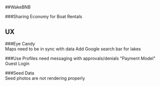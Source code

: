 ##WakeBNB

###Sharing Economy for Boat Rentals

## UX
###Eye Candy	
	Maps need to be in sync with data
	Add Google search bar for lakes

###Use 
	Profiles need messaging with approvals/denials
	"Payment Model"
	Guest Login

###Seed Data	
	Seed photos are not rendering properly
	
###


